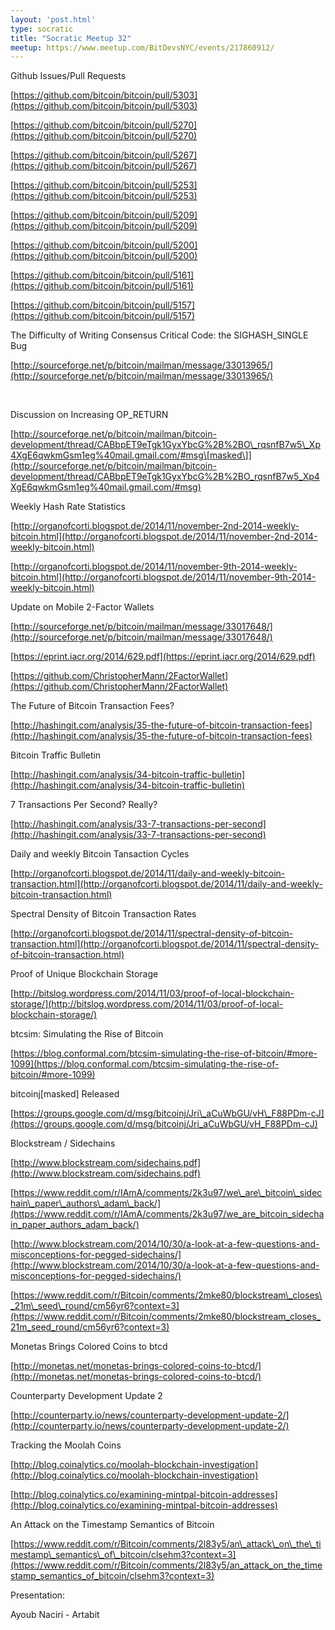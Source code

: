 ```yaml
---
layout: 'post.html'
type: socratic
title: "Socratic Meetup 32"
meetup: https://www.meetup.com/BitDevsNYC/events/217860912/
---
```


Github Issues/Pull Requests

[](https://github.com/bitcoin/bitcoin/pull/5303)[https://github.com/bitcoin/bitcoin/pull/5303](https://github.com/bitcoin/bitcoin/pull/5303)

[](https://github.com/bitcoin/bitcoin/pull/5270)[https://github.com/bitcoin/bitcoin/pull/5270](https://github.com/bitcoin/bitcoin/pull/5270)

[](https://github.com/bitcoin/bitcoin/pull/5267)[https://github.com/bitcoin/bitcoin/pull/5267](https://github.com/bitcoin/bitcoin/pull/5267)

[](https://github.com/bitcoin/bitcoin/pull/5253)[https://github.com/bitcoin/bitcoin/pull/5253](https://github.com/bitcoin/bitcoin/pull/5253)

[](https://github.com/bitcoin/bitcoin/pull/5209)[https://github.com/bitcoin/bitcoin/pull/5209](https://github.com/bitcoin/bitcoin/pull/5209)

[](https://github.com/bitcoin/bitcoin/pull/5200)[https://github.com/bitcoin/bitcoin/pull/5200](https://github.com/bitcoin/bitcoin/pull/5200)

[](https://github.com/bitcoin/bitcoin/pull/5161)[https://github.com/bitcoin/bitcoin/pull/5161](https://github.com/bitcoin/bitcoin/pull/5161)

[](https://github.com/bitcoin/bitcoin/pull/5157)[https://github.com/bitcoin/bitcoin/pull/5157](https://github.com/bitcoin/bitcoin/pull/5157)

The Difficulty of Writing Consensus Critical Code: the SIGHASH\_SINGLE Bug

[](http://sourceforge.net/p/bitcoin/mailman/message/33013965/)[http://sourceforge.net/p/bitcoin/mailman/message/33013965/](http://sourceforge.net/p/bitcoin/mailman/message/33013965/)

[  
](http://sourceforge.net/p/bitcoin/mailman/message/33013965/)

Discussion on Increasing OP\_RETURN

[](http://sourceforge.net/p/bitcoin/mailman/bitcoin-development/thread/CABbpET9eTgk1GyxYbcG%2B%2BO_rqsnfB7w5_Xp4XgE6qwkmGsm1eg%40mail.gmail.com/#msg)[http://sourceforge.net/p/bitcoin/mailman/bitcoin-development/thread/CABbpET9eTgk1GyxYbcG%2B%2BO\_rqsnfB7w5\_Xp4XgE6qwkmGsm1eg%40mail.gmail.com/#msg\[masked\]](http://sourceforge.net/p/bitcoin/mailman/bitcoin-development/thread/CABbpET9eTgk1GyxYbcG%2B%2BO_rqsnfB7w5_Xp4XgE6qwkmGsm1eg%40mail.gmail.com/#msg)

Weekly Hash Rate Statistics

[](http://organofcorti.blogspot.de/2014/11/november-2nd-2014-weekly-bitcoin.html)[http://organofcorti.blogspot.de/2014/11/november-2nd-2014-weekly-bitcoin.html](http://organofcorti.blogspot.de/2014/11/november-2nd-2014-weekly-bitcoin.html)

[](http://organofcorti.blogspot.de/2014/11/november-9th-2014-weekly-bitcoin.html)[http://organofcorti.blogspot.de/2014/11/november-9th-2014-weekly-bitcoin.html](http://organofcorti.blogspot.de/2014/11/november-9th-2014-weekly-bitcoin.html)

Update on Mobile 2-Factor Wallets

[](http://sourceforge.net/p/bitcoin/mailman/message/33017648/)[http://sourceforge.net/p/bitcoin/mailman/message/33017648/](http://sourceforge.net/p/bitcoin/mailman/message/33017648/)

[](https://github.com/ChristopherMann/2FactorWallet)[https://eprint.iacr.org/2014/629.pdf](https://eprint.iacr.org/2014/629.pdf)

[](https://github.com/ChristopherMann/2FactorWallet)[https://github.com/ChristopherMann/2FactorWallet](https://github.com/ChristopherMann/2FactorWallet)

The Future of Bitcoin Transaction Fees?

[](http://hashingit.com/analysis/35-the-future-of-bitcoin-transaction-fees)[http://hashingit.com/analysis/35-the-future-of-bitcoin-transaction-fees](http://hashingit.com/analysis/35-the-future-of-bitcoin-transaction-fees)

Bitcoin Traffic Bulletin

[](http://hashingit.com/analysis/34-bitcoin-traffic-bulletin)[http://hashingit.com/analysis/34-bitcoin-traffic-bulletin](http://hashingit.com/analysis/34-bitcoin-traffic-bulletin)

7 Transactions Per Second? Really?

[](http://hashingit.com/analysis/33-7-transactions-per-second)[http://hashingit.com/analysis/33-7-transactions-per-second](http://hashingit.com/analysis/33-7-transactions-per-second)

Daily and weekly Bitcoin Tansaction Cycles

[](http://organofcorti.blogspot.de/2014/11/daily-and-weekly-bitcoin-transaction.html)[http://organofcorti.blogspot.de/2014/11/daily-and-weekly-bitcoin-transaction.html](http://organofcorti.blogspot.de/2014/11/daily-and-weekly-bitcoin-transaction.html)

Spectral Density of Bitcoin Transaction Rates

[](http://organofcorti.blogspot.de/2014/11/spectral-density-of-bitcoin-transaction.html)[http://organofcorti.blogspot.de/2014/11/spectral-density-of-bitcoin-transaction.html](http://organofcorti.blogspot.de/2014/11/spectral-density-of-bitcoin-transaction.html)

Proof of Unique Blockchain Storage

[](http://bitslog.wordpress.com/2014/11/03/proof-of-local-blockchain-storage/)[http://bitslog.wordpress.com/2014/11/03/proof-of-local-blockchain-storage/](http://bitslog.wordpress.com/2014/11/03/proof-of-local-blockchain-storage/)

btcsim: Simulating the Rise of Bitcoin

[](https://blog.conformal.com/btcsim-simulating-the-rise-of-bitcoin/#more-1099)[https://blog.conformal.com/btcsim-simulating-the-rise-of-bitcoin/#more-1099](https://blog.conformal.com/btcsim-simulating-the-rise-of-bitcoin/#more-1099)

bitcoinj\[masked\] Released

[](https://groups.google.com/d/msg/bitcoinj/Jri_aCuWbGU/vH_F88PDm-cJ)[https://groups.google.com/d/msg/bitcoinj/Jri\_aCuWbGU/vH\_F88PDm-cJ](https://groups.google.com/d/msg/bitcoinj/Jri_aCuWbGU/vH_F88PDm-cJ)

Blockstream / Sidechains

[](http://www.blockstream.com/sidechains.pdf)[http://www.blockstream.com/sidechains.pdf](http://www.blockstream.com/sidechains.pdf)

[](https://www.reddit.com/r/IAmA/comments/2k3u97/we_are_bitcoin_sidechain_paper_authors_adam_back/)[https://www.reddit.com/r/IAmA/comments/2k3u97/we\_are\_bitcoin\_sidechain\_paper\_authors\_adam\_back/](https://www.reddit.com/r/IAmA/comments/2k3u97/we_are_bitcoin_sidechain_paper_authors_adam_back/)

[](http://www.blockstream.com/2014/10/30/a-look-at-a-few-questions-and-misconceptions-for-pegged-sidechains/)[http://www.blockstream.com/2014/10/30/a-look-at-a-few-questions-and-misconceptions-for-pegged-sidechains/](http://www.blockstream.com/2014/10/30/a-look-at-a-few-questions-and-misconceptions-for-pegged-sidechains/)

[](https://www.reddit.com/r/Bitcoin/comments/2mke80/blockstream_closes_21m_seed_round/cm56yr6?context=3)[https://www.reddit.com/r/Bitcoin/comments/2mke80/blockstream\_closes\_21m\_seed\_round/cm56yr6?context=3](https://www.reddit.com/r/Bitcoin/comments/2mke80/blockstream_closes_21m_seed_round/cm56yr6?context=3)

Monetas Brings Colored Coins to btcd

[](http://monetas.net/monetas-brings-colored-coins-to-btcd/)[http://monetas.net/monetas-brings-colored-coins-to-btcd/](http://monetas.net/monetas-brings-colored-coins-to-btcd/)

Counterparty Development Update 2

[](http://counterparty.io/news/counterparty-development-update-2/)[http://counterparty.io/news/counterparty-development-update-2/](http://counterparty.io/news/counterparty-development-update-2/)

Tracking the Moolah Coins

[](http://blog.coinalytics.co/moolah-blockchain-investigation)[http://blog.coinalytics.co/moolah-blockchain-investigation](http://blog.coinalytics.co/moolah-blockchain-investigation)

[](http://blog.coinalytics.co/examining-mintpal-bitcoin-addresses)[http://blog.coinalytics.co/examining-mintpal-bitcoin-addresses](http://blog.coinalytics.co/examining-mintpal-bitcoin-addresses)

An Attack on the Timestamp Semantics of Bitcoin

[](https://www.reddit.com/r/Bitcoin/comments/2l83y5/an_attack_on_the_timestamp_semantics_of_bitcoin/clsehm3?context=3)[https://www.reddit.com/r/Bitcoin/comments/2l83y5/an\_attack\_on\_the\_timestamp\_semantics\_of\_bitcoin/clsehm3?context=3](https://www.reddit.com/r/Bitcoin/comments/2l83y5/an_attack_on_the_timestamp_semantics_of_bitcoin/clsehm3?context=3)

Presentation:

Ayoub Naciri - Artabit
